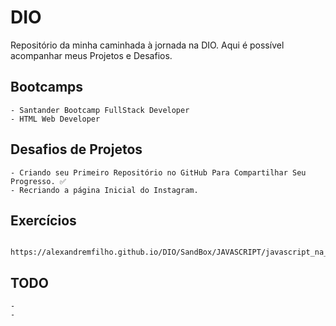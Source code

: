 # DIO
Repositório da minha caminhada à jornada na DIO.
Aqui é possível acompanhar meus Projetos e Desafios.

## Bootcamps
    - Santander Bootcamp FullStack Developer
    - HTML Web Developer

## Desafios de Projetos
    - Criando seu Primeiro Repositório no GitHub Para Compartilhar Seu Progresso. ✅
    - Recriando a página Inicial do Instagram.

## Exercícios
     https://alexandremfilho.github.io/DIO/SandBox/JAVASCRIPT/javascript_na_web/Contador/

## TODO
    -
    -
